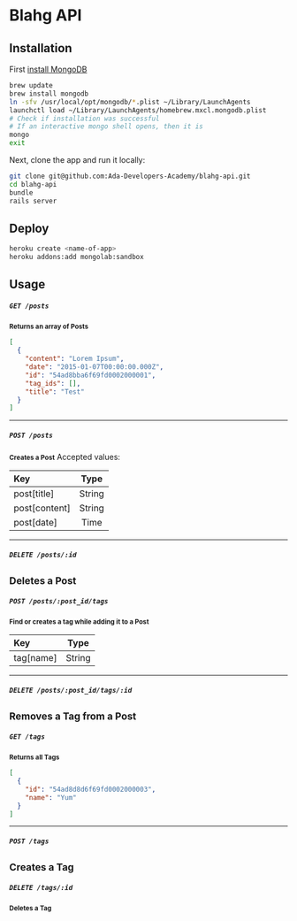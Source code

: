 # Blahg API

Installation
------------

First [install MongoDB](http://docs.mongodb.org/manual/tutorial/install-mongodb-on-os-x/)

```bash
brew update
brew install mongodb
ln -sfv /usr/local/opt/mongodb/*.plist ~/Library/LaunchAgents
launchctl load ~/Library/LaunchAgents/homebrew.mxcl.mongodb.plist
# Check if installation was successful
# If an interactive mongo shell opens, then it is
mongo
exit
```

Next, clone the app and run it locally:

```bash
git clone git@github.com:Ada-Developers-Academy/blahg-api.git
cd blahg-api
bundle
rails server
```

Deploy
------

```bash
heroku create <name-of-app>
heroku addons:add mongolab:sandbox
```

Usage
-----

##### `GET /posts`
<small><b>Returns an array of Posts</b></small>

```json
[
  {
    "content": "Lorem Ipsum",
    "date": "2015-01-07T00:00:00.000Z",
    "id": "54ad8bba6f69fd0002000001",
    "tag_ids": [],
    "title": "Test"
  }
]
```
---------
##### `POST /posts`
<small><b>Creates a Post</b></small>
Accepted values:

|Key|Type|
|:--|:--:|
|post[title]|String|
|post[content]|String|
|post[date]|Time|

-------

##### `DELETE /posts/:id`
<small><b>Deletes a Post</b></small>
--------
##### `POST /posts/:post_id/tags`

<small><b>Find or creates a tag while adding it to a Post</b></small>

|Key|Type|
|:--|:---:|
|tag[name]|String|

-------
##### `DELETE /posts/:post_id/tags/:id`
<small><b>Removes a Tag from a Post</b></small>
-------
##### `GET /tags`
<small><b>Returns all Tags</b></small>

```json
[
  {
    "id": "54ad8d8d6f69fd0002000003",
    "name": "Yum"
  }
]
```
------
##### `POST /tags`
<small><b>Creates a Tag</b></small>
------
##### `DELETE /tags/:id`
<small><b>Deletes a Tag</b></small>
